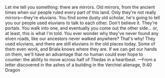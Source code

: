 Let me tell you something: there are mirrors. Old mirrors, from the ancient times when our people ruled every part of this land. Only they're not really mirrors—they're eluvians. You find some dusty old scholar, he's going to tell you our people used eluvians to talk to each other. Don't believe it. They're portals. You walk into one, and eventually you come out the other side... or, at least, this is what I'm told.
You ever wonder why they've never found any elven roads, like our ancestors never walked anywhere? That's why! They used eluvians, and there are still eluvians in the old places today. Some of them even work, and Briala knows where they are. If we can get our hands on them, we'll have an advantage that no human could ever hope to counter: the ability to move across half of Thedas in a heartbeat.
—From a letter discovered in the ashes of a building in the Verchiel alienage, 9:40 Dragon